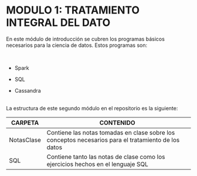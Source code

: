# MODULO 1:  TRATAMIENTO INTEGRAL DEL DATO

En este módulo de introducción se cubren los programas básicos necesarios para la ciencia de datos. Estos programas son:

<br>

 - Spark
  
 - SQL
 - Cassandra
  

<br>
La estructura de este segundo módulo en el repositorio es la siguiente:

<br>

| CARPETA | CONTENIDO |
| ------ | ------ |
| NotasClase | Contiene las notas tomadas en clase sobre los conceptos necesarios para el tratamiento de los datos |
| SQL | Contiene tanto las notas de clase como los ejercicios hechos en el lenguaje SQL |